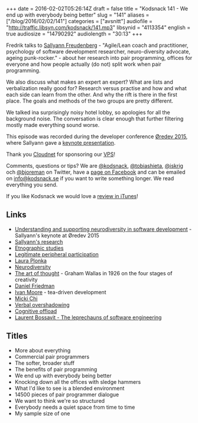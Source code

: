 +++
date = 2016-02-02T05:26:14Z
draft = false
title = "Kodsnack 141 - We end up with everybody being better"
slug = "141"
aliases = ["/blog/2016/02/02/141"]
categories = ["avsnitt"]
audiofile = "http://traffic.libsyn.com/kodsnack/141.mp3"
libsynid = "4113354"
english = true
audiosize = "14790292"
audiolength = "30:13"
+++

Fredrik talks to [Sallyann Freudenberg](http://www.twitter.com/salFreudenberg) - "Agile/Lean coach and practitioner, psychology of software development researcher, neuro-diversity advocate, ageing punk-rocker." - about her research into pair programming, offices for everyone and how people actually (do not) split work when pair programming.

We also discuss what makes an expert an expert? What are lists and verbalization really good for? Research versus practise and how and what each side can learn from the other. And why the rift is there in the first place. The goals and methods of the two groups are pretty different.

We talked ina surprisingly noisy hotel lobby, so apologies for all the background noise. The conversation is clear enough that further filtering mostly made everything sound worse.

This episode was recorded during the developer conference [Øredev 2015](https://vimeo.com/144824775), where Sallyann gave a [keynote presentation](https://vimeo.com/144658723).

Thank you [Cloudnet](http://www.cloudnet.se) for sponsoring our [VPS](http://en.wikipedia.org/wiki/Virtual_private_server)!

Comments, questions or tips? We are [@kodsnack](https://www.twitter.com/kodsnack), [@tobiashieta](https://www.twitter.com/tobiashieta), [@iskrig](https://www.twitter.com/iskrig) och [@bjoreman](https://www.twitter.com/bjoreman) on Twitter, have a [page on Facebook](https://www.facebook.com/kodsnack) and can be emailed on [info@kodsnack.se](mailto:info@kodsnack.se) if you want to write something longer. We read everything you send.

If you like Kodsnack we would love a [review in iTunes](http://itunes.apple.com/se/podcast/kodsnack/id561631498?l=en)!

## Links ##
* [Understanding and supporting neurodiversity in software development](https://vimeo.com/144658723) - Sallyann's keynote at Øredev 2015
* [Sallyann's research](https://salfreudenberg.wordpress.com/publications/)
* [Etnographic studies](https://en.wikipedia.org/wiki/Ethnography#Communication_studies)
* [Legitimate peripheral participation](https://en.wikipedia.org/wiki/Legitimate_peripheral_participation)
* [Laura Plonka](http://www9.open.ac.uk/mct/people/laura.plonka)
* [Neurodiversity](https://en.wikipedia.org/wiki/Neurodiversity)
* [The art of thought](https://www.brainpickings.org/2013/08/28/the-art-of-thought-graham-wallas-stages/) - Graham Wallas in 1926 on the four stages of creativity
* [Daniel Friedman](https://en.wikipedia.org/wiki/Daniel_P._Friedman)
* [Ivan Moore](http://puttingtheteaintoteam.blogspot.se/) - tea-driven development
* [Micki Chi](http://chilab.asu.edu/)
* [Verbal overshadowing](https://en.wikipedia.org/wiki/Verbal_overshadowing)
* [Cognitive offload](https://en.wikipedia.org/wiki/Distributed_cognition)
* [Laurent Bossavit - The leprechauns of software engineering](https://leanpub.com/leprechauns)

## Titles ##
* More about everything
* Commercial pair programmers
* The softer, broader stuff
* The benefits of pair programming
* We end up with everybody being better
* Knocking down all the offices with sledge hammers
* What I'd like to see is a blended environment
* 14500 pieces of pair programmer dialogue
* We want to think we're so structured
* Everybody needs a quiet space from time to time
* My sample size of one